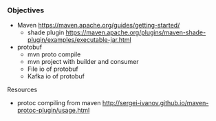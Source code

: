 ### Objectives

- Maven https://maven.apache.org/guides/getting-started/
    - shade plugin https://maven.apache.org/plugins/maven-shade-plugin/examples/executable-jar.html
- protobuf
    - mvn proto compile
    - mvn project with builder and consumer
    -  File io of protobuf
    - Kafka io of protobuf


Resources
- protoc compiling from maven http://sergei-ivanov.github.io/maven-protoc-plugin/usage.html